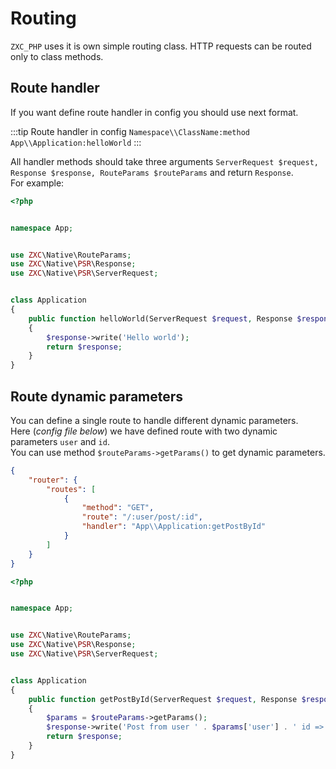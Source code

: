 # Routing  
`ZXC_PHP` uses it is own simple routing class. HTTP requests can be routed only to class methods.  

## Route handler
If you want define route handler in config you should use next format.

:::tip Route handler in config
`Namespace\\ClassName:method`  
`App\\Application:helloWorld`
:::

All handler methods should take three arguments `ServerRequest $request, Response $response, RouteParams $routeParams` and return `Response`.  
For example:

```php
<?php


namespace App;


use ZXC\Native\RouteParams;
use ZXC\Native\PSR\Response;
use ZXC\Native\PSR\ServerRequest;


class Application
{
    public function helloWorld(ServerRequest $request, Response $response, RouteParams $routeParams)
    {
        $response->write('Hello world');
        return $response;
    }
}
```
## Route dynamic parameters  
You can define a single route to handle different dynamic parameters.  
Here (_config file below_) we have defined route with two dynamic parameters `user` and `id`.   
You can use method `$routeParams->getParams()` to get dynamic parameters.
```json
{
    "router": {
        "routes": [
            {
                "method": "GET",
                "route": "/:user/post/:id",
                "handler": "App\\Application:getPostById"
            }
        ]
    }
}
```

```php
<?php


namespace App;


use ZXC\Native\RouteParams;
use ZXC\Native\PSR\Response;
use ZXC\Native\PSR\ServerRequest;


class Application
{
    public function getPostById(ServerRequest $request, Response $response, RouteParams $routeParams)
    {
        $params = $routeParams->getParams();
        $response->write('Post from user ' . $params['user'] . ' id => ' . $params['id']);
        return $response;
    }
}
```
